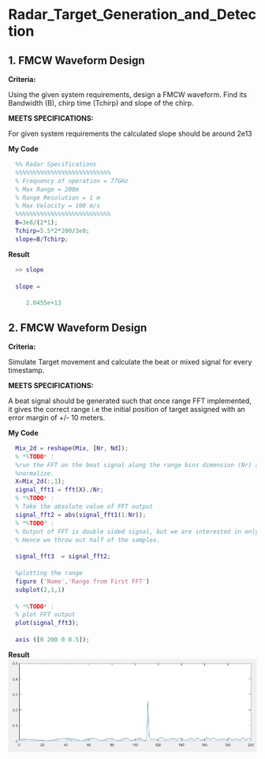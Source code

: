 # Radar_Target_Generation_and_Detection
## 1. FMCW Waveform Design
**Criteria:** 

Using the given system requirements, design a FMCW waveform. Find its Bandwidth (B), chirp time (Tchirp) and slope of the chirp.

**MEETS SPECIFICATIONS:**  

For given system requirements the calculated slope should be around 2e13 

**My Code**
 ```matlab
   %% Radar Specifications 
   %%%%%%%%%%%%%%%%%%%%%%%%%%%
   % Frequency of operation = 77GHz
   % Max Range = 200m
   % Range Resolution = 1 m
   % Max Velocity = 100 m/s
   %%%%%%%%%%%%%%%%%%%%%%%%%%%
   B=3e8/(2*1);
   Tchirp=5.5*2*200/3e8;
   slope=B/Tchirp;
   ```
**Result**
 ```matlab
   >> slope

   slope =

      2.0455e+13
 ```
## 2. FMCW Waveform Design
**Criteria:** 

Simulate Target movement and calculate the beat or mixed signal for every timestamp.

**MEETS SPECIFICATIONS:**  

A beat signal should be generated such that once range FFT implemented, it gives the correct range i.e the initial position of target assigned with an error margin of +/- 10 meters.

**My Code**
 ```matlab
   Mix_2d = reshape(Mix, [Nr, Nd]);
   % *%TODO* :
   %run the FFT on the beat signal along the range bins dimension (Nr) and
   %normalize.
   X=Mix_2d(:,1);
   signal_fft1 = fft(X)./Nr;
   % *%TODO* :
   % Take the absolute value of FFT output
   signal_fft2 = abs(signal_fft1(1:Nr));
   % *%TODO* :
   % Output of FFT is double sided signal, but we are interested in only one side of the spectrum.
   % Hence we throw out half of the samples.

   signal_fft3  = signal_fft2;       

   %plotting the range
   figure ('Name','Range from First FFT')
   subplot(2,1,1)

   % *%TODO* :
   % plot FFT output 
   plot(signal_fft3);

   axis ([0 200 0 0.5]);
   ```
**Result**
![FFT1D](FFT1D.jpg)

